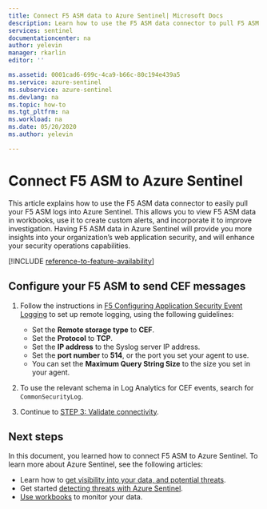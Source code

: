 ```yaml
---
title: Connect F5 ASM data to Azure Sentinel| Microsoft Docs
description: Learn how to use the F5 ASM data connector to pull F5 ASM logs into Azure Sentinel. View F5 ASM data in workbooks, create alerts, and improve investigation.
services: sentinel
documentationcenter: na
author: yelevin
manager: rkarlin
editor: ''

ms.assetid: 0001cad6-699c-4ca9-b66c-80c194e439a5
ms.service: azure-sentinel
ms.subservice: azure-sentinel
ms.devlang: na
ms.topic: how-to
ms.tgt_pltfrm: na
ms.workload: na
ms.date: 05/20/2020
ms.author: yelevin

---
```

# Connect F5 ASM to Azure Sentinel

This article explains how to use the F5 ASM data connector to easily pull your F5 ASM logs into Azure Sentinel. This allows you to view F5 ASM data in workbooks, use it to create custom alerts, and incorporate it to improve investigation. Having F5 ASM data in Azure Sentinel will provide you more insights into your organization’s web application security, and will enhance your security operations capabilities.​ 

[!INCLUDE [reference-to-feature-availability](includes/reference-to-feature-availability.md)]

## Configure your F5 ASM to send CEF messages

1. Follow the instructions in [F5 Configuring Application Security Event Logging](https://techdocs.f5.com/kb/en-us/products/big-ip_asm/manuals/product/asm-implementations-11-5-0/12.html) to set up remote logging, using the following guidelines:
   - Set the **Remote storage type** to **CEF**.
   - Set the **Protocol** to **TCP**.
   - Set the **IP address** to the Syslog server IP address.
   - Set the **port number** to **514**, or the port you set your agent to use.
   - You can set the **Maximum Query String Size** to the size you set in your agent.

1. To use the relevant schema in Log Analytics for CEF events, search for `CommonSecurityLog`.

1. Continue to [STEP 3: Validate connectivity](connect-cef-verify.md).


## Next steps
In this document, you learned how to connect F5 ASM to Azure Sentinel. To learn more about Azure Sentinel, see the following articles:
- Learn how to [get visibility into your data, and potential threats](get-visibility.md).
- Get started [detecting threats with Azure Sentinel](./detect-threats-built-in.md).
- [Use workbooks](monitor-your-data.md) to monitor your data.